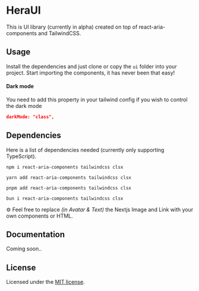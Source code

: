 # HeraUI

This is UI library (currently in alpha) created on top of react-aria-components and TailwindCSS.

## Usage

Install the dependencies and just clone or copy the `ui` folder into your project. Start importing the components, it has never been that easy!

#### Dark mode

You need to add this property in your tailwind config if you wish to control the dark mode

```json
darkMode: "class",
```

## Dependencies

Here is a list of dependencies needed (currently only supporting TypeScript).

```
npm i react-aria-components tailwindcss clsx
```
```
yarn add react-aria-components tailwindcss clsx
```
```
pnpm add react-aria-components tailwindcss clsx
```
```
bun i react-aria-components tailwindcss clsx
```

⚙️ Feel free to replace _(in Avatar & Text)_ the Nextjs Image and Link with your own components or HTML.

## Documentation

Coming soon..

## License

Licensed under the [MIT license](https://github.com/Sawangg/heraUI/blob/main/LICENSE).
